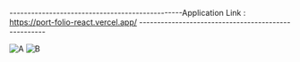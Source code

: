------------------------------------------------Application Link : https://port-folio-react.vercel.app/ ----------------------------------------------------

![A](https://user-images.githubusercontent.com/54927584/124359193-89ee1a80-dc41-11eb-80a7-74a1e8cdf363.JPG)
![B](https://user-images.githubusercontent.com/54927584/124359194-8bb7de00-dc41-11eb-838f-6191cde58bff.JPG)
